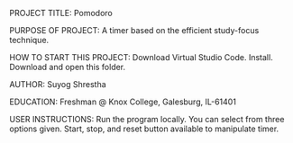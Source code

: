 PROJECT TITLE: Pomodoro
<br>

PURPOSE OF PROJECT: A timer based on the efficient study-focus technique.
<br>

HOW TO START THIS PROJECT: Download Virtual Studio Code. Install. Download and open this folder.
<br>

AUTHOR: Suyog Shrestha
<br>

EDUCATION: Freshman @ Knox College, Galesburg, IL-61401
<br>

USER INSTRUCTIONS: Run the program locally. You can select from three options given. Start, stop, and reset button available to manipulate timer.  

